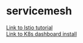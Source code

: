 # servicemesh

[Link to Istio tutorial](https://kublr.com/blog/implementing-a-service-mesh-with-istio-to-simplify-microservices-communication/)  
[Link to K8s dashboard install](https://docs.aws.amazon.com/eks/latest/userguide/dashboard-tutorial.html)